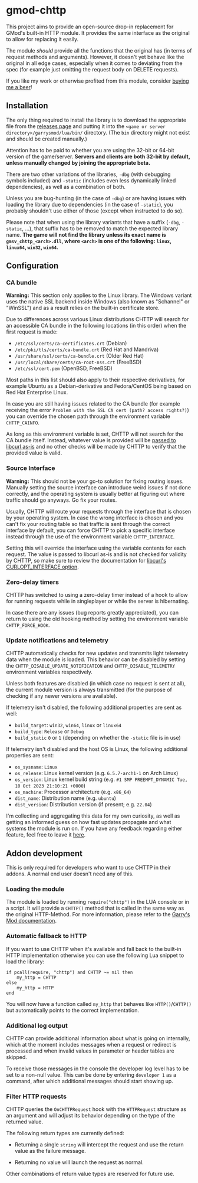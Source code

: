 # gmod-chttp

This project aims to provide an open-source drop-in replacement for GMod's
built-in HTTP module. It provides the same interface as the original to
allow for replacing it easily.

The module *should* provide all the functions that the original has
(in terms of request methods and arguments).
However, it doesn't yet behave like the original in all edge cases,
especially when it comes to deviating from the spec (for example just
omitting the request body on DELETE requests).

If you like my work or otherwise profited from this module, consider
[buying me a beer](https://paypal.me/schumact)!

## Installation

The only thing required to install the library is to download the
appropriate file from the [releases page](https://github.com/timschumi/gmod-chttp/releases) and
putting it into the `<game or server directory>/garrysmod/lua/bin/` directory.
(The `bin` directory might not exist and should be created manually.)

Attention has to be paid to whether you are using the 32-bit or 64-bit
version of the game/server. **Servers and clients are both 32-bit by default,
unless manually changed by joining the appropriate beta.**

There are two other variations of the libraries, `-dbg` (with debugging symbols
included) and `-static` (includes even less dynamically linked dependencies),
as well as a combination of both.

Unless you are bug-hunting (in the case of `-dbg`) or are having issues with
loading the library due to dependencies (in the case of `-static`), you probably
shouldn't use either of those (except when instructed to do so).

Please note that when using the library variants that have a suffix (`-dbg`, `-static`, ...),
that suffix has to be removed to match the expected library name.
**The game will not find the library unless its exact name is `gmsv_chttp_<arch>.dll`,
where `<arch>` is one of the following: `linux`, `linux64`, `win32`, `win64`.**

## Configuration

### CA bundle

**Warning:** This section only applies to the Linux library. The Windows variant
uses the native SSL backend inside Windows (also known as "Schannel" or "WinSSL")
and as a result relies on the built-in certificate store.

Due to differences across various Linux distributions CHTTP will search for an
accessible CA bundle in the following locations (in this order) when the first
request is made:

* `/etc/ssl/certs/ca-certificates.crt` (Debian)
* `/etc/pki/tls/certs/ca-bundle.crt` (Red Hat and Mandriva)
* `/usr/share/ssl/certs/ca-bundle.crt` (Older Red Hat)
* `/usr/local/share/certs/ca-root-nss.crt` (FreeBSD)
* `/etc/ssl/cert.pem` (OpenBSD, FreeBSD)

Most paths in this list should also apply to their respective derivatives, for example
Ubuntu as a Debian-derivative and Fedora/CentOS being based on Red Hat Enterprise Linux.

In case you are still having issues related to the CA bundle (for example receiving the
error `Problem with the SSL CA cert (path? access rights?)`) you can override the chosen
path through the environment variable `CHTTP_CAINFO`.

As long as this environment variable is set, CHTTP will not search for the CA bundle
itself. Instead, whatever value is provided will be
[passed to libcurl as-is](https://curl.se/libcurl/c/CURLOPT_CAINFO.html) and no
other checks will be made by CHTTP to verify that the provided value is valid.

### Source Interface

**Warning:** This should not be your go-to solution for fixing routing issues. Manually
setting the source interface can introduce weird issues if not done correctly, and the
operating system is usually better at figuring out where traffic should go anyways.
Go fix your routes.

Usually, CHTTP will route your requests through the interface that is chosen by your
operating system. In case the wrong interface is chosen and you can't fix your routing
table so that traffic is sent through the correct interface by default, you can
force CHTTP to pick a specific interface instead through the use of the
environment variable `CHTTP_INTERFACE`.

Setting this will override the interface using the variable contents for each request.
The value is passed to libcurl as-is and is not checked for validity by CHTTP,
so make sure to review the documentation for
[libcurl's CURLOPT_INTERFACE option](https://curl.se/libcurl/c/CURLOPT_INTERFACE.html).

### Zero-delay timers

CHTTP has switched to using a zero-delay timer instead of a hook to allow for running
requests while in singleplayer or while the server is hibernating.

In case there are any issues (bug reports greatly appreciated), you can return to
using the old hooking method by setting the environment variable `CHTTP_FORCE_HOOK`.

### Update notifications and telemetry

CHTTP automatically checks for new updates and transmits light telemetry data
when the module is loaded. This behavior can be disabled by setting the
`CHTTP_DISABLE_UPDATE_NOTIFICATION` and `CHTTP_DISABLE_TELEMETRY` environment
variables respectively.

Unless both features are disabled (in which case no request is sent at all),
the current module version is always transmitted (for the purpose of checking
if any newer versions are available).

If telemetry isn't disabled, the following additional properties are sent as well:

* `build_target`: `win32`, `win64`, `linux` or `linux64`
* `build_type`: `Release` or `Debug`
* `build_static` `0` or `1` (depending on whether the `-static` file is in use)

If telemetry isn't disabled and the host OS is Linux, the following additional
properties are sent:

* `os_sysname`: `Linux`
* `os_release`: Linux kernel version (e.g. `6.5.7-arch1-1` on Arch Linux)
* `os_version`: Linux kernel build string (e.g. `#1 SMP PREEMPT_DYNAMIC Tue, 10 Oct 2023 21:10:21 +0000`)
* `os_machine`: Processor architecture (e.g. `x86_64`)
* `dist_name`: Distribution name (e.g. `ubuntu`)
* `dist_version`: Distribution version (if present; e.g. `22.04`)

I'm collecting and aggregating this data for my own curiosity, as well as getting
an informed guess on how fast updates propagate and what systems the module is run on.
If you have any feedback regarding either feature, feel free to leave it [here](https://github.com/timschumi/gmod-chttp/discussions/29).

## Addon development

This is only required for developers who want to use CHTTP in their addons.
A normal end user doesn't need any of this.

### Loading the module

The module is loaded by running `require("chttp")` in the LUA console or in
a script. It will provide a `CHTTP()` method that is called in the same way
as the original HTTP-Method. For more information, please refer to the
[Garry's Mod documentation](https://wiki.facepunch.com/gmod/Global.HTTP).

### Automatic fallback to HTTP

If you want to use CHTTP when it's available and fall back to the built-in
HTTP implementation otherwise you can use the following Lua snippet to load
the library:

```
if pcall(require, "chttp") and CHTTP ~= nil then
	my_http = CHTTP
else
	my_http = HTTP
end
```

You will now have a function called `my_http` that behaves like `HTTP()`/`CHTTP()`
but automatically points to the correct implementation.

### Additional log output

CHTTP can provide additional information about what is going on internally, which
at the moment includes messages when a request or redirect is processed and when
invalid values in parameter or header tables are skipped.

To receive those messages in the console the developer log level has to be set to
a non-null value. This can be done by entering `developer 1` as a command, after
which additional messages should start showing up.

### Filter HTTP requests

CHTTP queries the `OnCHTTPRequest` hook with the `HTTPRequest` structure as an argument
and will adjust its behavior depending on the type of the returned value.

The following return types are currently defined:

- Returning a single `string` will intercept the request and use the return value
  as the failure message.

- Returning no value will launch the request as normal.

Other combinations of return value types are reserved for future use.
